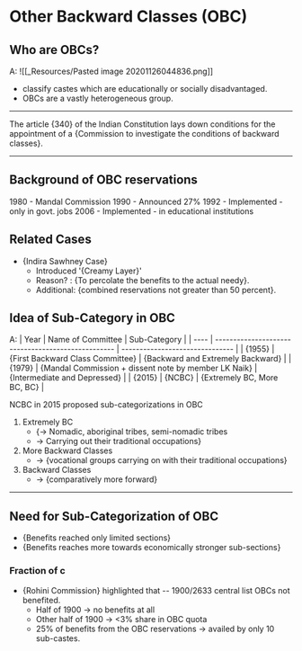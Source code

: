 # Other Backward Classes (OBC)

## Who are OBCs?
A: ![[_Resources/Pasted image 20201126044836.png]]
- classify castes which are educationally or 
socially disadvantaged. 
- OBCs are a vastly heterogeneous group.

---

The article {340} of the Indian Constitution lays down conditions for the appointment of a {Commission to 
investigate the conditions of backward classes}. 

---

## Background of OBC reservations
1980 - Mandal Commission
1990 - Announced 27%
1992 - Implemented - only in govt. jobs
2006 - Implemented - in educational institutions

## Related Cases

- {Indira Sawhney Case} 
	- Introduced '{Creamy Layer}'
	- Reason? : {To percolate the benefits to the actual needy}.
	- Additional: {combined reservations not greater than 50 percent}.

## Idea of Sub-Category in OBC
A:
| Year | Name of Committee                                  | Sub-Category                    |
| ---- | -------------------------------------------------- | ------------------------------- |
| {1955} | {First Backward Class Committee}                     | {Backward and Extremely Backward} |
| {1979} | {Mandal Commission + dissent note by member LK Naik} | {Intermediate and Depressed}      |
| {2015} | {NCBC}                                               | {Extremely BC, More BC, BC}       |


NCBC in 2015 proposed sub-categorizations in OBC 
1. Extremely BC 
	- {-> Nomadic, aboriginal tribes, semi-nomadic tribes 
	- -> Carrying out their traditional occupations}
2. More Backward Classes 
	- -> {vocational groups carrying on with their traditional occupations}
3. Backward Classes
	- -> {comparatively more forward}

---

## Need for Sub-Categorization of OBC
- {Benefits reached only limited sections}
- {Benefits reaches more towards economically stronger sub-sections}
	
	
### Fraction of c
- {Rohini Commission} highlighted that -- 1900/2633 central list OBCs not benefited.
	- Half of 1900 -> no benefits at all
	- Other half of 1900 -> <3% share in OBC quota
	- 25% of benefits from the OBC reservations -> availed by only 10 sub-castes.